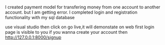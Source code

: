 I created payment model for transfering money from one account to another account.
but I am getting error.
I completed login and registration functionality with my sql database

use visual studio then click on go live,it will demonstate on web
first login page is visible to you
if you wanna create your account then http://127.0.0.1:8000/signup
